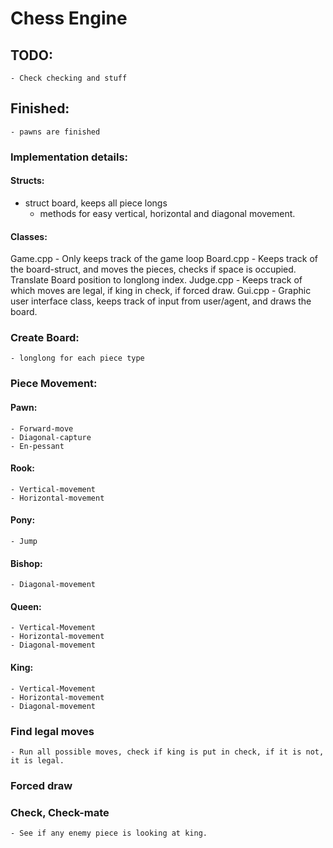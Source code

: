 # Chess Engine
## TODO:
    - Check checking and stuff 
## Finished:
    - pawns are finished
### Implementation details:
#### Structs:
- struct board, keeps all piece longs
    - methods for easy vertical, horizontal and diagonal movement.

#### Classes:
Game.cpp
    - Only keeps track of the game loop
Board.cpp
    - Keeps track of the board-struct, and moves the pieces, checks if space is occupied. Translate
    Board position to longlong index.
Judge.cpp
    - Keeps track of which moves are legal, if king in check, if forced draw.
Gui.cpp
    - Graphic user interface class, keeps track of input from user/agent, and draws the board.



### Create Board:
    - longlong for each piece type

### Piece Movement:
#### Pawn:
    - Forward-move
    - Diagonal-capture
    - En-pessant
#### Rook:
    - Vertical-movement
    - Horizontal-movement
#### Pony:
    - Jump
#### Bishop:
    - Diagonal-movement
#### Queen:
    - Vertical-Movement
    - Horizontal-movement
    - Diagonal-movement
#### King:
    - Vertical-Movement
    - Horizontal-movement
    - Diagonal-movement

### Find legal moves
    - Run all possible moves, check if king is put in check, if it is not, it is legal.

### Forced draw

### Check, Check-mate
    - See if any enemy piece is looking at king.

